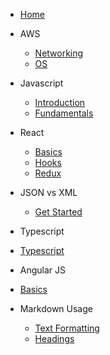 <!-- for smooth navigation please use first heading in readme.md in cebab case here as an id for home-->

- [Home](/#hi-i39m-shruthi-thupakula-👋)

- AWS

  - [Networking](pages/aws/networking.md)
  - [OS](pages/aws/os.md)

- Javascript

  - [Introduction](pages/javascript/intro.md)
  - [Fundamentals](pages/javascript/fundamentals.md)

- React

  - [Basics](pages/react/basics.md)
  - [Hooks](pages/react/react-hooks.md)
  - [Redux](pages/react/redux.md)

- JSON vs XML

  - [Get Started](pages/json-vs-xml/intro.md)

- Typescript

- [Typescript](pages/typescript/ts-basics.md)

- Angular JS

- [Basics](pages/angular/intro.md)

- Markdown Usage

  - [Text Formatting](pages/markdown-usage.md)
  - [Headings](pages/headings.md)
